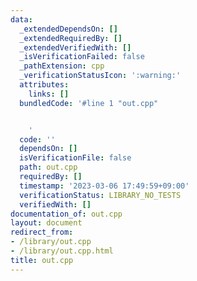 ```yaml
---
data:
  _extendedDependsOn: []
  _extendedRequiredBy: []
  _extendedVerifiedWith: []
  _isVerificationFailed: false
  _pathExtension: cpp
  _verificationStatusIcon: ':warning:'
  attributes:
    links: []
  bundledCode: '#line 1 "out.cpp"


    '
  code: ''
  dependsOn: []
  isVerificationFile: false
  path: out.cpp
  requiredBy: []
  timestamp: '2023-03-06 17:49:59+09:00'
  verificationStatus: LIBRARY_NO_TESTS
  verifiedWith: []
documentation_of: out.cpp
layout: document
redirect_from:
- /library/out.cpp
- /library/out.cpp.html
title: out.cpp
---
```

